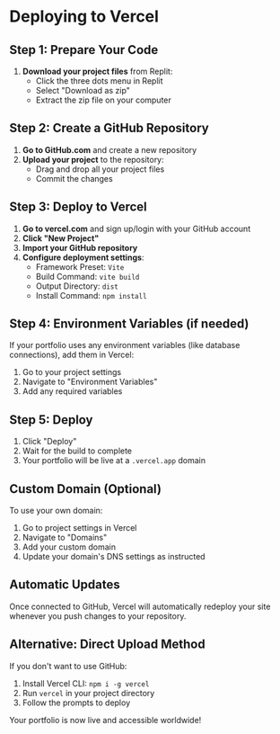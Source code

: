 # Deploying to Vercel

## Step 1: Prepare Your Code

1. **Download your project files** from Replit:
   - Click the three dots menu in Replit
   - Select "Download as zip"
   - Extract the zip file on your computer

## Step 2: Create a GitHub Repository

1. **Go to GitHub.com** and create a new repository
2. **Upload your project** to the repository:
   - Drag and drop all your project files
   - Commit the changes

## Step 3: Deploy to Vercel

1. **Go to vercel.com** and sign up/login with your GitHub account
2. **Click "New Project"**
3. **Import your GitHub repository**
4. **Configure deployment settings**:
   - Framework Preset: `Vite`
   - Build Command: `vite build`
   - Output Directory: `dist`
   - Install Command: `npm install`

## Step 4: Environment Variables (if needed)

If your portfolio uses any environment variables (like database connections), add them in Vercel:
1. Go to your project settings
2. Navigate to "Environment Variables"
3. Add any required variables

## Step 5: Deploy

1. Click "Deploy"
2. Wait for the build to complete
3. Your portfolio will be live at a `.vercel.app` domain

## Custom Domain (Optional)

To use your own domain:
1. Go to project settings in Vercel
2. Navigate to "Domains"
3. Add your custom domain
4. Update your domain's DNS settings as instructed

## Automatic Updates

Once connected to GitHub, Vercel will automatically redeploy your site whenever you push changes to your repository.

## Alternative: Direct Upload Method

If you don't want to use GitHub:
1. Install Vercel CLI: `npm i -g vercel`
2. Run `vercel` in your project directory
3. Follow the prompts to deploy

Your portfolio is now live and accessible worldwide!